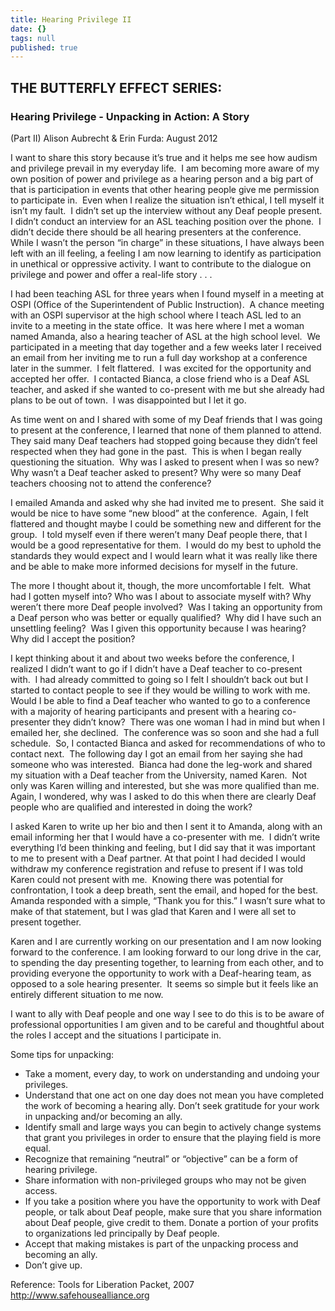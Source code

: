 ```yaml
---
title: Hearing Privilege II
date: {}
tags: null
published: true
---
```


## THE BUTTERFLY EFFECT SERIES:
### Hearing Privilege - Unpacking in Action: A Story
(Part II)
Alison Aubrecht & Erin Furda: August 2012

I want to share this story because it’s true and it helps me see how audism and privilege prevail in my everyday life.  I am becoming more aware of my own position of power and privilege as a hearing person and a big part of that is participation in events that other hearing people give me permission to participate in.  Even when I realize the situation isn’t ethical, I tell myself it isn’t my fault.  I didn’t set up the interview without any Deaf people present.  I didn’t conduct an interview for an ASL teaching position over the phone.  I didn’t decide there should be all hearing presenters at the conference.  While I wasn’t the person “in charge” in these situations, I have always been left with an ill feeling, a feeling I am now learning to identify as participation in unethical or oppressive activity. I want to contribute to the dialogue on privilege and power and offer a real-life story . . .

I had been teaching ASL for three years when I found myself in a meeting at OSPI (Office of the Superintendent of Public Instruction).  A chance meeting with an OSPI supervisor at the high school where I teach ASL led to an invite to a meeting in the state office.  It was here where I met a woman named Amanda, also a hearing teacher of ASL at the high school level.  We participated in a meeting that day together and a few weeks later I received an email from her inviting me to run a full day workshop at a conference later in the summer.  I felt flattered.  I was excited for the opportunity and accepted her offer.  I contacted Bianca, a close friend who is a Deaf ASL teacher, and asked if she wanted to co-present with me but she already had plans to be out of town.  I was disappointed but I let it go.

As time went on and I shared with some of my Deaf friends that I was going to present at the conference, I learned that none of them planned to attend.  They said many Deaf teachers had stopped going because they didn’t feel respected when they had gone in the past.  This is when I began really questioning the situation.  Why was I asked to present when I was so new? Why wasn’t a Deaf teacher asked to present? Why were so many Deaf teachers choosing not to attend the conference?

I emailed Amanda and asked why she had invited me to present.  She said it would be nice to have some “new blood” at the conference.  Again, I felt flattered and thought maybe I could be something new and different for the group.  I told myself even if there weren’t many Deaf people there, that I would be a good representative for them.  I would do my best to uphold the standards they would expect and I would learn what it was really like there and be able to make more informed decisions for myself in the future.

The more I thought about it, though, the more uncomfortable I felt.  What had I gotten myself into? Who was I about to associate myself with? Why weren’t there more Deaf people involved?  Was I taking an opportunity from a Deaf person who was better or equally qualified?  Why did I have such an unsettling feeling?  Was I given this opportunity because I was hearing?  Why did I accept the position?

I kept thinking about it and about two weeks before the conference, I realized I didn’t want to go if I didn’t have a Deaf teacher to co-present with.  I had already committed to going so I felt I shouldn’t back out but I started to contact people to see if they would be willing to work with me.  Would I be able to find a Deaf teacher who wanted to go to a conference with a majority of hearing participants and present with a hearing co-presenter they didn’t know?  There was one woman I had in mind but when I emailed her, she declined.  The conference was so soon and she had a full schedule.  So, I contacted Bianca and asked for recommendations of who to contact next.  The following day I got an email from her saying she had someone who was interested.  Bianca had done the leg-work and shared my situation with a Deaf teacher from the University, named Karen.  Not only was Karen willing and interested, but she was more qualified than me.  Again, I wondered, why was I asked to do this when there are clearly Deaf people who are qualified and interested in doing the work?

I asked Karen to write up her bio and then I sent it to Amanda, along with an email informing her that I would have a co-presenter with me.  I didn’t write everything I’d been thinking and feeling, but I did say that it was important to me to present with a Deaf partner. At that point I had decided I would withdraw my conference registration and refuse to present if I was told Karen could not present with me.  Knowing there was potential for confrontation, I took a deep breath, sent the email, and hoped for the best.  Amanda responded with a simple, “Thank you for this.” I wasn’t sure what to make of that statement, but I was glad that Karen and I were all set to present together.

Karen and I are currently working on our presentation and I am now looking forward to the conference. I am looking forward to our long drive in the car, to spending the day presenting together, to learning from each other, and to providing everyone the opportunity to work with a Deaf-hearing team, as opposed to a sole hearing presenter.  It seems so simple but it feels like an entirely different situation to me now.

I want to ally with Deaf people and one way I see to do this is to be aware of professional opportunities I am given and to be careful and thoughtful about the roles I accept and the situations I participate in.

Some tips for unpacking:
- Take a moment, every day, to work on understanding and undoing your privileges.
- Understand that one act on one day does not mean you have completed the work of becoming a hearing ally. Don’t seek gratitude for your work in unpacking and/or becoming an ally.
- Identify small and large ways you can begin to actively change systems that grant you privileges in order to ensure that the playing field is more equal.
- Recognize that remaining “neutral” or “objective” can be a form of hearing privilege.
- Share information with non-privileged groups who may not be given access.
- If you take a position where you have the opportunity to work with Deaf people, or talk about Deaf people, make sure that you share information about Deaf people, give credit to them. Donate a portion of your profits to organizations led principally by Deaf people.
- Accept that making mistakes is part of the unpacking process and becoming an ally. 
- Don’t give up.

Reference: Tools for Liberation Packet, 2007 http://www.safehousealliance.org
